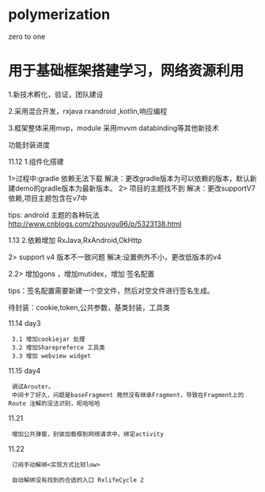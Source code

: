 # polymerization
zero to  one


# 用于基础框架搭建学习，网络资源利用
1.新技术孵化，验证，团队建设

2.采用混合开发，rxjava rxandroid ,kotlin,响应编程

3.框架整体采用mvp，module 采用mvvm databinding等其他新技术


功能封装进度


11.12 1.组件化搭建

   1>过程中:gradle 依赖无法下载
   解决：更改gradle版本为可以依赖的版本，默认新建demo的gradle版本为最新版本。
   2> 项目的主题找不到
   解决：更改supportV7依赖,项目主题包含在v7中

   tips: android 主题的各种玩法 http://www.cnblogs.com/zhouyou96/p/5323138.html




 1.13  2.依赖增加 RxJava,RxAndroid,OkHttp

   2> support v4 版本不一致问题
   解决:设置例外不小，更改低版本的v4

   2.2> 增加gons ，增加mutidex，增加 签名配置

   tips：签名配置需要新建一个空文件，然后对空文件进行签名生成。



   待封装：cookie,token,公共参数，基类封装，工具类


  11.14  day3

     3.1 增加cookiejar 处理
     3.2 增加Sharepreferce 工具类
     3.3 增加 webview widget

  11.15   day4

     调试Arouter。
     中间卡了好久，问题是baseFragment 竟然没有继承Fragment，导致在Fragment上的Route 注解的没法识别，呃哈哈哈


 11.21

     增加公共弹窗，封装加载框到网络请求中。绑定activity

 11.22

     订阅手动解绑<实现方式比较low>

     自动解绑没有找到的合适的入口 RxlifeCycle 2

